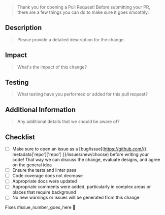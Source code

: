 > Thank you for opening a Pull Request! Before submitting your PR, there are a few things you can do to make sure it goes smoothly:

## Description

> Please provide a detailed description for the change.

## Impact

> What's the impact of this change?

## Testing

> What testing have you performed or added for this pull request?

## Additional Information

> Any additional details that we should be aware of?

## Checklist

- [ ] Make sure to open an issue as a [bug/issue](https://github.com/{{ metadata['repo']['repo'] }}/issues/new/choose) before writing your code! That way we can discuss the change, evaluate designs, and agree on the general idea
- [ ] Ensure the tests and linter pass
- [ ] Code coverage does not decrease
- [ ] Appropriate docs were updated
- [ ] Appropriate comments were added, particularly in complex areas or places that require background
- [ ] No new warnings or issues will be generated from this change

Fixes #issue_number_goes_here 🦕
